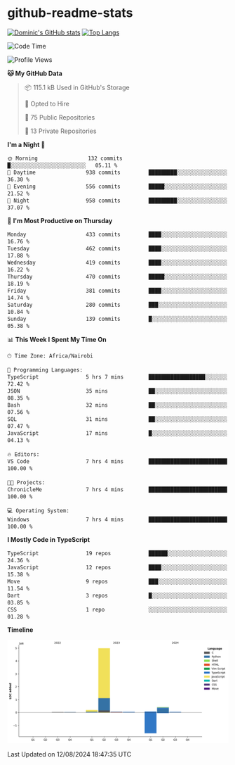 # github-readme-stats
[![Dominic's GitHub stats](https://github-readme-stats.vercel.app/api?username=Domengo&show_icons=true)](https://github.com/anuraghazra/github-readme-stats)
[![Top Langs](https://github-readme-stats.vercel.app/api/top-langs/?username=Domengo&show_icons=true)](https://github.com/Domengo/github-readme-stats)

<!--START_SECTION:waka-->
![Code Time](http://img.shields.io/badge/Code%20Time-790%20hrs%2048%20mins-blue)

![Profile Views](http://img.shields.io/badge/Profile%20Views-0-blue)

**🐱 My GitHub Data** 

> 📦 115.1 kB Used in GitHub's Storage 
 > 
> 💼 Opted to Hire
 > 
> 📜 75 Public Repositories 
 > 
> 🔑 13 Private Repositories 
 > 
**I'm a Night 🦉** 

```text
🌞 Morning                132 commits         █░░░░░░░░░░░░░░░░░░░░░░░░   05.11 % 
🌆 Daytime                938 commits         █████████░░░░░░░░░░░░░░░░   36.30 % 
🌃 Evening                556 commits         █████░░░░░░░░░░░░░░░░░░░░   21.52 % 
🌙 Night                  958 commits         █████████░░░░░░░░░░░░░░░░   37.07 % 
```
📅 **I'm Most Productive on Thursday** 

```text
Monday                   433 commits         ████░░░░░░░░░░░░░░░░░░░░░   16.76 % 
Tuesday                  462 commits         ████░░░░░░░░░░░░░░░░░░░░░   17.88 % 
Wednesday                419 commits         ████░░░░░░░░░░░░░░░░░░░░░   16.22 % 
Thursday                 470 commits         █████░░░░░░░░░░░░░░░░░░░░   18.19 % 
Friday                   381 commits         ████░░░░░░░░░░░░░░░░░░░░░   14.74 % 
Saturday                 280 commits         ███░░░░░░░░░░░░░░░░░░░░░░   10.84 % 
Sunday                   139 commits         █░░░░░░░░░░░░░░░░░░░░░░░░   05.38 % 
```


📊 **This Week I Spent My Time On** 

```text
🕑︎ Time Zone: Africa/Nairobi

💬 Programming Languages: 
TypeScript               5 hrs 7 mins        ██████████████████░░░░░░░   72.42 % 
JSON                     35 mins             ██░░░░░░░░░░░░░░░░░░░░░░░   08.35 % 
Bash                     32 mins             ██░░░░░░░░░░░░░░░░░░░░░░░   07.56 % 
SQL                      31 mins             ██░░░░░░░░░░░░░░░░░░░░░░░   07.47 % 
JavaScript               17 mins             █░░░░░░░░░░░░░░░░░░░░░░░░   04.13 % 

🔥 Editors: 
VS Code                  7 hrs 4 mins        █████████████████████████   100.00 % 

🐱‍💻 Projects: 
ChronicleMe              7 hrs 4 mins        █████████████████████████   100.00 % 

💻 Operating System: 
Windows                  7 hrs 4 mins        █████████████████████████   100.00 % 
```

**I Mostly Code in TypeScript** 

```text
TypeScript               19 repos            ██████░░░░░░░░░░░░░░░░░░░   24.36 % 
JavaScript               12 repos            ████░░░░░░░░░░░░░░░░░░░░░   15.38 % 
Move                     9 repos             ███░░░░░░░░░░░░░░░░░░░░░░   11.54 % 
Dart                     3 repos             █░░░░░░░░░░░░░░░░░░░░░░░░   03.85 % 
CSS                      1 repo              ░░░░░░░░░░░░░░░░░░░░░░░░░   01.28 % 
```



**Timeline**

![Lines of Code chart](https://raw.githubusercontent.com/Domengo/Domengo/main/assets/bar_graph.png)


 Last Updated on 12/08/2024 18:47:35 UTC
<!--END_SECTION:waka-->


